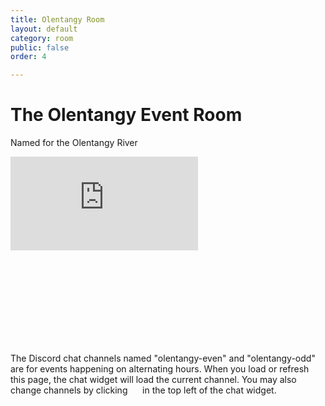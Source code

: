 ```yaml
---
title: Olentangy Room
layout: default
category: room
public: false
order: 4

---
```

# The Olentangy Event Room

Named for the Olentangy River

<iframe src="https://player.vimeo.com/video/448013529" frameborder="0" allow="autoplay; fullscreen" allowfullscreen></iframe>

<iframe frameborder="0" class="nasfic-chat">
</iframe>

The Discord chat channels named "olentangy-even" and "olentangy-odd" are for 
events happening on alternating hours. When you load or refresh this page, the 
chat widget will load the current channel. You may also change channels by clicking 
<span class="hamburger-menu-image">&nbsp;&nbsp;&nbsp;&nbsp;</span>
in the top left of the chat widget.

<script src="https://unpkg.com/dayjs@1.8.21/dayjs.min.js"></script>
<script>
const nasfic_video = document.getElementsByClassName("nasfic-video")[0];
const nasfic_chat = document.getElementsByClassName("nasfic-chat")[0];
const resizeVideoAndChat = () => {
const w = (window.innerWidth / 2) - 40;
// Maintain a 16-9 aspect ratio
const h = (w / 16) * 9;
nasfic_video.style.width = `${w}px`;
nasfic_chat.style.width  = `${w}px`;
nasfic_video.style.height = `${h}px`;
nasfic_chat.style.height  = `${h}px`;
}
window.addEventListener("resize", resizeVideoAndChat, false);
document.addEventListener('fullscreenchange', resizeVideoAndChat, false);
resizeVideoAndChat();
// The olentangy-even and olentangy-odd Discord channels are for events happening
// on alternating hours. Set src for chat iframe to a default channel based on 
// what time it is:
const now = dayjs();
const minute = now.minute();
const hour = minute < 55 ? now.hour() : now.hour() + 1;
const even = "742199193837371423";
const odd = "742279322726957118";
const channel = hour % 2 === 0 ? even : odd;
const chat_src = `https://titanembeds.com/embed/680949000295284757?defaultchannel=${channel}`;
nasfic_chat.src = chat_src;
</script>